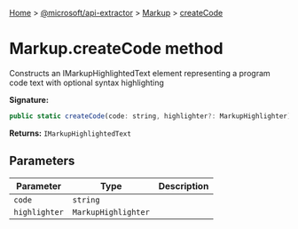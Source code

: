 [Home](./index) &gt; [@microsoft/api-extractor](api-extractor.md) &gt; [Markup](api-extractor.markup.md) &gt; [createCode](api-extractor.markup.createcode.md)

# Markup.createCode method

Constructs an IMarkupHighlightedText element representing a program code text with optional syntax highlighting

**Signature:**
```javascript
public static createCode(code: string, highlighter?: MarkupHighlighter): IMarkupHighlightedText;
```
**Returns:** `IMarkupHighlightedText`

## Parameters

|  Parameter | Type | Description |
|  --- | --- | --- |
|  `code` | `string` |  |
|  `highlighter` | `MarkupHighlighter` |  |

